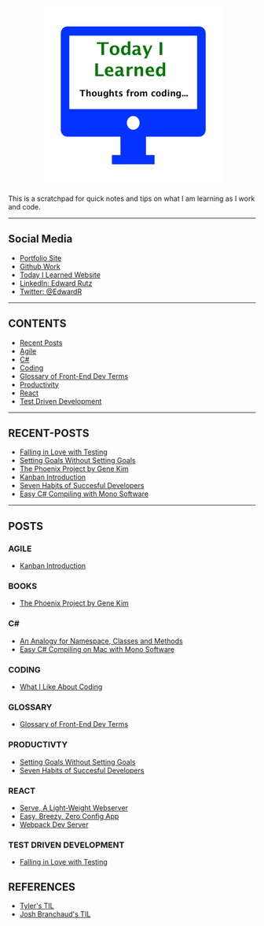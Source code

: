 
<p align="center">
  <img src="images/TIL.png">
</p>

<p>This is a scratchpad for quick notes and tips on what I am learning as I work and code.</p>


-------------------------------------------------

## Social Media

- [Portfolio Site](https://edwardrutz.github.io)
- [Github Work](https://github.com/EdwardRutz)
- [Today I Learned Website](https://edwardrutz.github.io/TIL/)
- [LinkedIn: Edward Rutz](https://www.linkedin.com/in/edwardrutz/)
- [Twitter: @EdwardR](https://twitter.com/edwardr)


-------------------------------------------------

## CONTENTS
- [Recent Posts](#recent-posts)
- [Agile](#agile)
- [C#](#csharp)
- [Coding](#coding)
- [Glossary of Front-End Dev Terms](#glossary)
- [Productivity](#productivity)
- [React](#react)
- [Test Driven Development](#tdd)


-------------------------------------------------

## RECENT-POSTS

- [Falling in Love with Testing](tdd/falling-in-love-with-testing.md)
- [Setting Goals Without Setting Goals](productivity/no-goals.md)
- [The Phoenix Project by Gene Kim](books/phoenix-project.md)
- [Kanban Introduction](kanban/kanban-intro.md)
- [Seven Habits of Succesful Developers](productivity/seven-habits-developers.md)
- [Easy C# Compiling with Mono Software](c-sharp/mono.md)

-------------------------------------------------

## POSTS

### AGILE

- [Kanban Introduction](kanban/kanban-intro.md)


### BOOKS
- [The Phoenix Project by Gene Kim](books/phoenix-project.md)


### C# <a name="csharp"></a>

- [An Analogy for Namespace, Classes and Methods](c-sharp/namespace.md)
- [Easy C# Compiling on Mac with Mono Software](c-sharp/mono.md)


### CODING

- [What I Like About Coding](Coding/What-I-Like-About-Coding.md)



### GLOSSARY

- [Glossary of Front-End Dev Terms](glossary/glossary-front-end.md)


### PRODUCTIVTY
- [Setting Goals Without Setting Goals](productivity/no-goals.md)
- [Seven Habits of Succesful Developers](productivity/seven-habits-developers.md)


### REACT

- [Serve, A Light-Weight Webserver](react/serve.md)
- [Easy, Breezy, Zero Config App](react/Easy-Breezy-Zero-Config-React-App.md)
- [Webpack Dev Server](react/Webpack-Dev-Server.md) 

### TEST DRIVEN DEVELOPMENT <a name="tdd"></a>

- [Falling in Love with Testing](tdd/falling-in-love-with-testing.md)






## REFERENCES

- [Tyler's TIL](https://github.com/tylerb33/TIL)
- [Josh Branchaud's TIL](https://github.com/jbranchaud/til)






